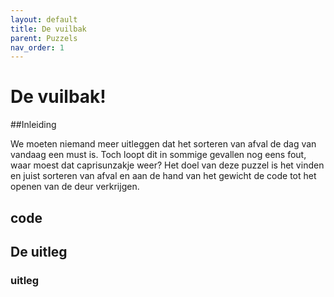 ```yaml
---
layout: default
title: De vuilbak
parent: Puzzels
nav_order: 1
---
```


# De vuilbak! 

##Inleiding

We moeten niemand meer uitleggen dat het sorteren van afval de dag van vandaag een must is. Toch loopt dit in sommige gevallen nog eens fout, waar moest dat caprisunzakje weer? Het doel van deze puzzel is het vinden en juist sorteren van afval en aan de hand van het gewicht de code tot het openen van de deur verkrijgen.


## code

## De uitleg
### uitleg

